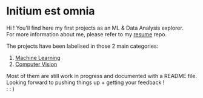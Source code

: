 # Initium est omnia

Hi ! You'll find here my first projects as an ML & Data Analysis explorer. <br>
For more information about me, please refer to my [resume](../../../resume) repo.

The projects have been labelised in those 2 main categories:

1. [Machine Learning](/machine_learning)
2. [Computer Vision](/computer_vision)

Most of them are still work in progress and documented with a README file.<br>
Looking forward to pushing things up + getting your feedback !<br>
: : )
